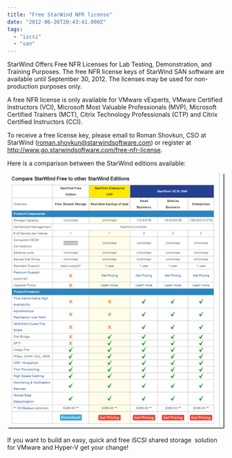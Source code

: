 ```yaml
---
title: "Free StarWind NFR license"
date: "2012-06-26T20:43:41.000Z"
tags: 
  - "iscsi"
  - "san"
---
```


StarWind Offers Free NFR Licenses for Lab Testing, Demonstration, and Training Purposes. The free NFR license keys of StarWind SAN software are available until September 30, 2012. The licenses may be used for non-production purposes only.

A free NFR license is only available for VMware vExperts, VMware Certified Instructors (VCI), Microsoft Most Valuable Professionals (MVP), Microsoft Certified Trainers (MCT), Citrix Technology Professionals (CTP) and Citrix Certified Instructors (CCI).

To receive a free license key, please email to Roman Shovkun, CSO at StarWind ([roman.shovkun@starwindsoftware.com](mailto:roman.shovkun@starwindsoftware.com)) or register at http://www.go.starwindsoftware.com/free-nfr-license.

Here is a comparison between the StarWind editions available:

[![image](images/image_thumb5.png "image")](https://www.ivobeerens.nl/wp-content/uploads/2012/06/image5.png)

If you want to build an easy, quick and free iSCSI shared storage  solution for VMware and Hyper-V get your change!
